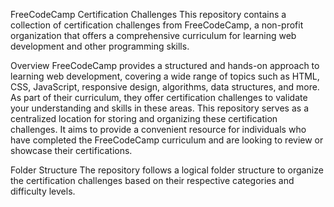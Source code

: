 FreeCodeCamp Certification Challenges
  This repository contains a collection of certification challenges from FreeCodeCamp, a non-profit organization that offers a comprehensive curriculum for learning web development and other programming skills.

Overview
  FreeCodeCamp provides a structured and hands-on approach to learning web development, covering a wide range of topics such as HTML, CSS, JavaScript, responsive design, algorithms, data structures, and more. As part of their curriculum, they offer certification challenges to validate your understanding and skills in these areas.
  This repository serves as a centralized location for storing and organizing these certification challenges. It aims to provide a convenient resource for individuals who have completed the FreeCodeCamp curriculum and are looking to review or showcase their certifications.

Folder Structure
  The repository follows a logical folder structure to organize the certification challenges based on their respective categories and difficulty levels. 
